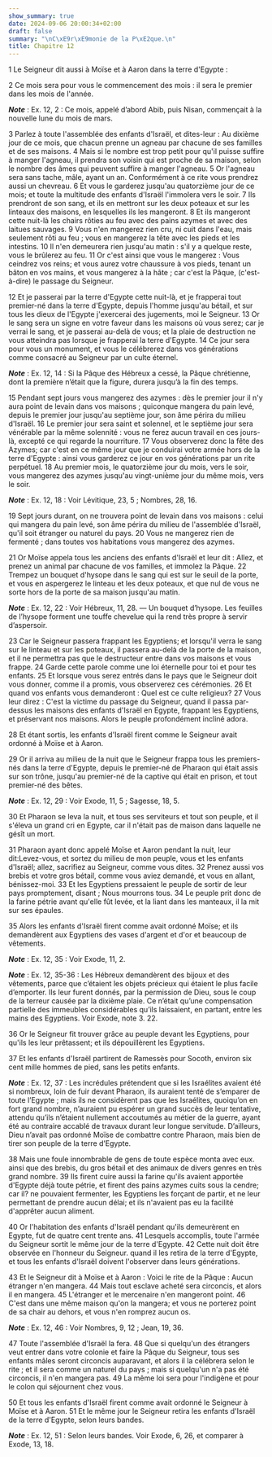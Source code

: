 ```yaml
---
show_summary: true
date: 2024-09-06 20:00:34+02:00
draft: false
summary: "\nC\xE9r\xE9monie de la P\xE2que.\n"
title: Chapitre 12
---
```





1 Le Seigneur dit aussi à Moïse et à Aaron dans la terre d'Egypte :


2 Ce mois sera pour vous le commencement des mois : il sera le premier dans les mois de l'année.

***Note*** :  Ex. 12, 2 : Ce mois, appelé d’abord Abib, puis Nisan, commençait à la nouvelle lune du mois de mars.

3 Parlez à toute l'assemblée des enfants d'Israël, et dites-leur : Au dixième jour de ce mois, que chacun prenne un agneau par chacune de ses familles et de ses maisons. 4 Mais si le nombre est trop petit pour qu'il puisse suffire à manger l'agneau, il prendra son voisin qui est proche de sa maison, selon le nombre des âmes qui peuvent suffire à manger l'agneau. 5 Or l'agneau sera sans tache, mâle, ayant un an. Conformément à ce rite vous prendrez aussi un chevreau. 6 Et vous le garderez jusqu'au quatorzième jour de ce mois; et toute la multitude des enfants d'Israël l'immolera vers le soir. 7 Ils prendront de son sang, et ils en mettront sur les deux poteaux et sur les linteaux des maisons, en lesquelles ils les mangeront. 8 Et ils mangeront cette nuit-là les chairs rôties au feu avec des pains azymes et avec des laitues sauvages. 9 Vous n'en mangerez rien cru, ni cuit dans l'eau, mais seulement rôti au feu ; vous en mangerez la tête avec les pieds et les intestins. 10 Il n'en demeurera rien jusqu'au matin : s'il
y a quelque reste, vous le brûlerez au feu. 11 Or c'est ainsi que vous le mangerez : Vous ceindrez vos reins; et vous aurez votre chaussure à vos pieds, tenant un bâton en vos mains, et vous mangerez à la hâte ; car c'est la Pâque, (c'est-à-dire) le passage du Seigneur.


12 Et je passerai par la terre d'Egypte cette nuit-là, et je frapperai tout premier-né dans la terre d'Egypte, depuis l'homme jusqu'au bétail, et sur tous les dieux de l'Egypte j'exercerai des jugements, moi le Seigneur. 13 Or le sang sera un signe en votre faveur dans les maisons où vous serez; car je verrai le sang, et je passerai au-delà de vous; et la plaie de destruction ne vous atteindra pas lorsque je frapperai la terre d'Egypte. 14 Ce jour sera pour vous un monument, et vous le célébrerez dans vos générations comme consacré au Seigneur par un culte éternel.

***Note*** :  Ex. 12, 14 : Si la Pâque des Hébreux a cessé, la Pâque chrétienne, dont la première n’était que la figure, durera jusqu’à la fin des temps.


15 Pendant sept jours vous mangerez des azymes : dès le premier jour il n'y aura point de levain dans vos maisons ; quiconque mangera du pain levé, depuis le premier jour jusqu'au septième jour, son âme périra du milieu d'Israël. 16 Le premier jour sera saint et solennel, et le septième jour sera vénérable par la même solennité : vous ne ferez aucun travail en ces jours-là, excepté ce qui regarde la nourriture. 17 Vous observerez donc la fête des Azymes; car c'est en ce même jour que je conduirai votre armée hors de la terre d'Egypte : ainsi vous garderez ce jour en vos générations par un rite perpétuel. 18 Au premier mois, le quatorzième jour du mois, vers le soir, vous mangerez des azymes jusqu'au vingt-unième jour du même mois, vers le soir.

***Note*** :  Ex. 12, 18 : Voir Lévitique, 23, 5 ; Nombres, 28, 16.

19 Sept jours durant, on ne trouvera point de levain dans vos maisons : celui qui mangera du pain levé, son âme périra du milieu de l'assemblée d'Israël, qu'il soit étranger ou naturel du pays. 20 Vous ne mangerez rien de fermenté ; dans toutes vos habitations vous mangerez des azymes.


21 Or Moïse appela tous les anciens des enfants d'Israël et leur dit : Allez, et prenez un animal par chacune de vos familles, et immolez la Pâque. 22 Trempez un bouquet d'hysope dans le sang qui est sur le seuil de la porte, et vous en aspergerez le linteau et les deux poteaux, et que nul de vous ne sorte hors de la porte de sa maison jusqu'au matin.

***Note*** :  Ex. 12, 22 : Voir Hébreux, 11, 28. ― Un bouquet d’hysope. Les feuilles de l’hysope forment une touffe chevelue qui la rend très propre à servir d’aspersoir.

23 Car le Seigneur passera frappant les Egyptiens; et lorsqu'il verra le sang sur le linteau et sur les poteaux, il passera au-delà de la porte de la maison, et il ne permettra pas que le destructeur entre dans vos maisons et vous frappe. 24 Garde cette parole comme une loi éternelle pour toi et pour tes enfants. 25 Et lorsque vous serez entrés dans le pays que le Seigneur doit vous donner, comme il a promis, vous observerez ces cérémonies. 26 Et quand vos enfants vous demanderont : Quel est ce culte religieux? 27 Vous leur direz : C'est la victime du passage du Seigneur, quand il passa par-dessus les maisons des enfants d'Israël en Egypte, frappant les Egyptiens, et préservant nos maisons. Alors le peuple profondément incliné adora.


28 Et étant sortis, les enfants d'Israël firent comme le Seigneur avait ordonné à Moïse et à Aaron.


29 Or il arriva au milieu de la nuit que le Seigneur frappa tous les premiers-nés dans la terre d'Egypte, depuis le premier-né de Pharaon qui était assis sur son trône, jusqu'au premier-né de la captive qui était en prison, et tout premier-né des bêtes.

***Note*** :  Ex. 12, 29 : Voir Exode, 11, 5 ; Sagesse, 18, 5.

30 Et Pharaon se leva la nuit, et tous ses serviteurs et tout son peuple, et il s'éleva un grand cri en Egypte, car il n'était pas de maison dans laquelle ne gésît un mort.


31 Pharaon ayant donc appelé Moïse et Aaron pendant la nuit, leur dit:Levez-vous, et sortez du milieu de mon peuple, vous et les enfants d'Israël; allez, sacrifiez au Seigneur, comme vous dites. 32 Prenez aussi vos brebis et votre gros bétail, comme vous aviez demandé, et vous en allant, bénissez-moi. 33 Et les Egyptiens pressaient le peuple de sortir de leur pays promptement, disant ; Nous mourrons tous. 34 Le peuple prit donc de la farine pétrie avant qu'elle fût levée, et la liant dans les manteaux, il la mit sur ses épaules.


35 Alors les enfants d'Israël firent comme avait ordonné Moïse; et ils demandèrent aux Egyptiens des vases d'argent et d'or et beaucoup de vêtements.

***Note*** :  Ex. 12, 35 : Voir Exode, 11, 2.

***Note*** :  Ex. 12, 35-36 : Les Hébreux demandèrent des bijoux et des vêtements, parce que c’étaient les objets précieux qui étaient le plus facile d’emporter. Ils leur furent donnés, par la permission de Dieu, sous le coup de la terreur causée par la dixième plaie. Ce n’était qu’une compensation partielle des immeubles considérables qu’ils laissaient, en partant, entre les mains des Egyptiens. Voir Exode, note 3. 22.

36 Or le Seigneur fit trouver grâce au peuple devant les Egyptiens, pour qu'ils les leur prêtassent; et ils dépouillèrent les Egyptiens.


37 Et les enfants d'Israël partirent de Ramessès pour Socoth, environ six cent mille hommes de pied, sans les petits enfants.

***Note*** :  Ex. 12, 37 : Les incrédules prétendent que si les Israélites avaient été si nombreux, loin de fuir devant Pharaon, ils auraient tenté de s’emparer de toute l’Egypte ; mais ils ne considèrent pas que les Israélites, quoiqu’on en fort grand nombre, n’auraient pu espérer un grand succès de leur tentative, attendu qu’ils n’étaient nullement accoutumés au métier de la guerre, ayant été au contraire accablé de travaux durant leur longue servitude. D’ailleurs, Dieu n’avait pas ordonné Moïse de combattre contre Pharaon, mais bien de tirer son peuple de la terre d’Egypte.

38 Mais une foule innombrable de gens de toute espèce monta avec eux. ainsi que des brebis, du gros bétail et des animaux de divers genres en très grand nombre. 39 Ils firent cuire aussi la farine qu'ils avaient apportée d'Egypte déjà toute pétrie, et firent des pains azymes cuits sous la cendre; car il? ne pouvaient fermenter, les Egyptiens les forçant de partir, et ne leur permettant de prendre aucun délai; et ils n'avaient pas eu la facilité d'apprêter aucun aliment.


40 Or l'habitation des enfants d'Israël pendant qu'ils demeurèrent en Egypte, fut de quatre cent trente ans. 41 Lesquels accomplis, toute l'armée du Seigneur sortit le même jour de la terre d'Egypte. 42 Cette nuit doit être observée en l'honneur du Seigneur. quand il les retira de la terre d'Egypte, et tous les enfants d'Israël doivent l'observer dans leurs générations.


43 Et le Seigneur dit à Moïse et à Aaron : Voici le rite de la Pâque : Aucun étranger n'en mangera. 44 Mais tout esclave acheté sera circoncis, et alors il en mangera. 45 L'étranger et le mercenaire n'en mangeront point. 46 C'est dans une même maison qu'on la mangera; et vous ne porterez point de sa chair au dehors, et vous n'en romprez aucun os.

***Note*** :  Ex. 12, 46 : Voir Nombres, 9, 12 ; Jean, 19, 36.

47 Toute l'assemblée d'Israël la fera. 48 Que si quelqu'un des étrangers veut entrer dans votre colonie et faire la Pâque du Seigneur, tous ses enfants mâles seront circoncis auparavant, et alors il la célébrera selon le rite ; et il sera comme un naturel du pays ; mais si quelqu'un n'a pas été circoncis, il n'en mangera pas. 49 La même loi sera pour l'indigène et pour le colon qui séjournent chez vous.


50 Et tous les enfants d'Israël firent comme avait ordonné le Seigneur à Moïse et à Aaron. 51 Et le même jour le Seigneur retira les enfants d'Israël de la terre d'Egypte, selon leurs bandes.

***Note*** :  Ex. 12, 51 : Selon leurs bandes. Voir Exode, 6, 26, et comparer à Exode, 13, 18.

